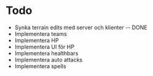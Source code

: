 # Todo

- Synka terrain edits med server och klienter -- DONE
- Implementera teams
- Implementera HP
- Implementera UI för HP
- Implementera healthbars
- Implementera auto attacks
- Implementera spells